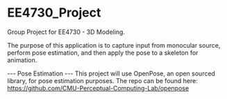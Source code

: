 # EE4730_Project
Group Project for EE4730 - 3D Modeling.

The purpose of this application is to capture input from monocular source, perform pose estimation, and then apply the pose to a skeleton for animation.


--- Pose Estimation ---
This project will use OpenPose, an open sourced library, for pose estimation purposes. The repo can be found here: https://github.com/CMU-Perceptual-Computing-Lab/openpose
